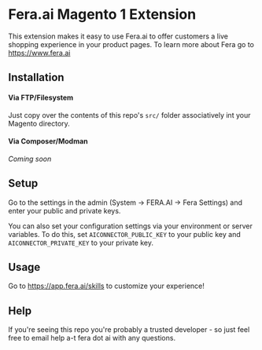 # Fera.ai Magento 1 Extension
This extension makes it easy to use Fera.ai to offer customers a live shopping experience in your product pages. To learn more about Fera go to https://www.fera.ai


## Installation
#### Via FTP/Filesystem
Just copy over the contents of this repo's `src/` folder associatively int your Magento directory.

#### Via Composer/Modman
*Coming soon*

## Setup
Go to the settings in the admin (System → FERA.AI → Fera Settings) and enter your public and private keys. 

You can also set your configuration settings via your environment or server variables. To do this, set `AICONNECTOR_PUBLIC_KEY` to your public key and `AICONNECTOR_PRIVATE_KEY` to your private key.

## Usage
Go to https://app.fera.ai/skills to customize your experience!

## Help
If you're seeing this repo you're probably a trusted developer - so just feel free to email help a-t fera dot ai with any questions.
